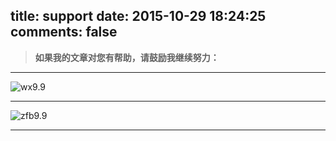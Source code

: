 title: support
date: 2015-10-29 18:24:25
comments: false
---
> **如果我的文章对您有帮助，请鼓励我继续努力：**

---
![wx9.9](http://7xnu0e.com1.z0.glb.clouddn.com/IMG_1533.JPG)

---
![zfb9.9](http://7xnu0e.com1.z0.glb.clouddn.com/IMG_1534.JPG)

---

